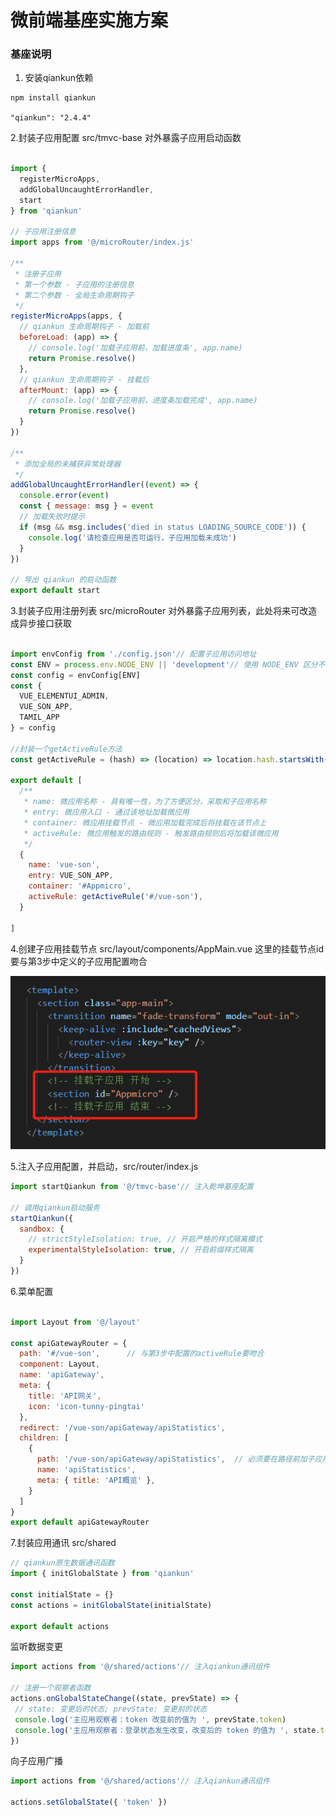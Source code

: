 
# 微前端基座实施方案

### 基座说明

1. 安装qiankun依赖

```javascript
npm install qiankun
```

`"qiankun": "2.4.4"`

2.封装子应用配置 src/tmvc-base 对外暴露子应用启动函数

```javascript

import {
  registerMicroApps,
  addGlobalUncaughtErrorHandler,
  start
} from 'qiankun'

// 子应用注册信息
import apps from '@/microRouter/index.js'

/**
 * 注册子应用
 * 第一个参数 - 子应用的注册信息
 * 第二个参数 - 全局生命周期钩子
 */
registerMicroApps(apps, {
  // qiankun 生命周期钩子 - 加载前
  beforeLoad: (app) => {
    // console.log('加载子应用前，加载进度条', app.name)
    return Promise.resolve()
  },
  // qiankun 生命周期钩子 - 挂载后
  afterMount: (app) => {
    // console.log('加载子应用前，进度条加载完成', app.name)
    return Promise.resolve()
  }
})

/**
 * 添加全局的未捕获异常处理器
 */
addGlobalUncaughtErrorHandler((event) => {
  console.error(event)
  const { message: msg } = event
  // 加载失败时提示
  if (msg && msg.includes('died in status LOADING_SOURCE_CODE')) {
    console.log('请检查应用是否可运行，子应用加载未成功')
  }
})

// 导出 qiankun 的启动函数
export default start

```

3.封装子应用注册列表 src/microRouter 对外暴露子应用列表，此处将来可改造成异步接口获取

```javascript

import envConfig from './config.json'// 配置子应用访问地址
const ENV = process.env.NODE_ENV || 'development'// 使用 NODE_ENV 区分不同环境，默认值为 development
const config = envConfig[ENV]
const {
  VUE_ELEMENTUI_ADMIN,
  VUE_SON_APP,
  TAMIL_APP
} = config

//封装一个getActiveRule方法
const getActiveRule = (hash) => (location) => location.hash.startsWith(hash);

export default [
  /**
   * name: 微应用名称 - 具有唯一性，为了方便区分，采取和子应用名称
   * entry: 微应用入口 - 通过该地址加载微应用
   * container: 微应用挂载节点 - 微应用加载完成后将挂载在该节点上
   * activeRule: 微应用触发的路由规则 - 触发路由规则后将加载该微应用
   */
  {
    name: 'vue-son',
    entry: VUE_SON_APP,
    container: '#Appmicro',
    activeRule: getActiveRule('#/vue-son'),
  }

]

```

4.创建子应用挂载节点 src/layout/components/AppMain.vue 这里的挂载节点id要与第3步中定义的子应用配置吻合

![](images/16f41e75c1dc47a5.png)

5.注入子应用配置，并启动，src/router/index.js

```javascript
import startQiankun from '@/tmvc-base'// 注入乾坤基座配置
 
// 调用qiankun启动服务
startQiankun({
  sandbox: {
    // strictStyleIsolation: true, // 开启严格的样式隔离模式
    experimentalStyleIsolation: true, // 开启前缀样式隔离
  }
})
```

6.菜单配置

```javascript

import Layout from '@/layout'

const apiGatewayRouter = {
  path: '#/vue-son',      // 与第3步中配置的activeRule要吻合
  component: Layout,
  name: 'apiGateway',
  meta: {
    title: 'API网关',
    icon: 'icon-tunny-pingtai'
  },
  redirect: '/vue-son/apiGateway/apiStatistics',
  children: [
    {
      path: '/vue-son/apiGateway/apiStatistics',  // 必须要在路径前加子应用路径/vue-son/ + apiGateway/apiStatistics
      name: 'apiStatistics',
      meta: { title: 'API概览' },
    }
  ]
}
export default apiGatewayRouter

```

7.封装应用通讯 src/shared

```javascript
// qiankun原生数据通讯函数
import { initGlobalState } from 'qiankun'

const initialState = {}
const actions = initGlobalState(initialState)

export default actions

```

监听数据变更

```javascript
import actions from '@/shared/actions'// 注入qiankun通讯组件
 
// 注册一个观察者函数
actions.onGlobalStateChange((state, prevState) => {
 // state: 变更后的状态; prevState: 变更前的状态
 console.log('主应用观察者：token 改变前的值为 ', prevState.token)
 console.log('主应用观察者：登录状态发生改变，改变后的 token 的值为 ', state.token)
})
```

向子应用广播

```javascript
import actions from '@/shared/actions'// 注入qiankun通讯组件
 
actions.setGlobalState({ 'token' })
```

